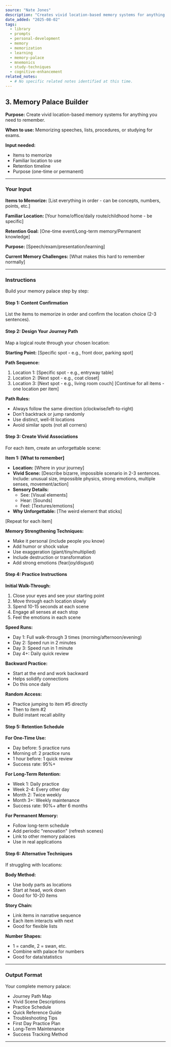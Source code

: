 ```yaml
---
source: "Nate Jones"
description: "Creates vivid location-based memory systems for anything you need to remember."
date_added: "2025-08-02"
tags:
  - library
  - prompts
  - personal-development
  - memory
  - memorization
  - learning
  - memory-palace
  - mnemonics
  - study-techniques
  - cognitive-enhancement
related_notes:
  - # No specific related notes identified at this time.
---
```

## 3. Memory Palace Builder

**Purpose:** Create vivid location-based memory systems for anything you need to remember.

**When to use:** Memorizing speeches, lists, procedures, or studying for exams.

**Input needed:**

*   Items to memorize
*   Familiar location to use
*   Retention timeline
*   Purpose (one-time or permanent)

---

### Your Input

**Items to Memorize:** [List everything in order - can be concepts, numbers, points, etc.]

**Familiar Location:** [Your home/office/daily route/childhood home - be specific]

**Retention Goal:** [One-time event/Long-term memory/Permanent knowledge]

**Purpose:** [Speech/exam/presentation/learning]

**Current Memory Challenges:** [What makes this hard to remember normally]

---

### Instructions

Build your memory palace step by step:

#### Step 1: Content Confirmation

List the items to memorize in order and confirm the location choice (2-3 sentences).

#### Step 2: Design Your Journey Path

Map a logical route through your chosen location:

**Starting Point:** [Specific spot - e.g., front door, parking spot]

**Path Sequence:**

1.  Location 1: [Specific spot - e.g., entryway table]
2.  Location 2: [Next spot - e.g., coat closet]
3.  Location 3: [Next spot - e.g., living room couch] [Continue for all items - one location per item]

**Path Rules:**

*   Always follow the same direction (clockwise/left-to-right)
*   Don't backtrack or jump randomly
*   Use distinct, well-lit locations
*   Avoid similar spots (not all corners)

#### Step 3: Create Vivid Associations

For each item, create an unforgettable scene:

**Item 1: [What to remember]**

*   **Location:** [Where in your journey]
*   **Vivid Scene:** [Describe bizarre, impossible scenario in 2-3 sentences. Include: unusual size, impossible physics, strong emotions, multiple senses, movement/action]
*   **Sensory Details:**
    *   See: [Visual elements]
    *   Hear: [Sounds]
    *   Feel: [Textures/emotions]
*   **Why Unforgettable:** [The weird element that sticks]

[Repeat for each item]

**Memory Strengthening Techniques:**

*   Make it personal (include people you know)
*   Add humor or shock value
*   Use exaggeration (giant/tiny/multiplied)
*   Include destruction or transformation
*   Add strong emotions (fear/joy/disgust)

#### Step 4: Practice Instructions

**Initial Walk-Through:**

1.  Close your eyes and see your starting point
2.  Move through each location slowly
3.  Spend 10-15 seconds at each scene
4.  Engage all senses at each stop
5.  Feel the emotions in each scene

**Speed Runs:**

*   Day 1: Full walk-through 3 times (morning/afternoon/evening)
*   Day 2: Speed run in 2 minutes
*   Day 3: Speed run in 1 minute
*   Day 4+: Daily quick review

**Backward Practice:**

*   Start at the end and work backward
*   Helps solidify connections
*   Do this once daily

**Random Access:**

*   Practice jumping to item #5 directly
*   Then to item #2
*   Build instant recall ability

#### Step 5: Retention Schedule

**For One-Time Use:**

*   Day before: 5 practice runs
*   Morning of: 2 practice runs
*   1 hour before: 1 quick review
*   Success rate: 95%+

**For Long-Term Retention:**

*   Week 1: Daily practice
*   Week 2-4: Every other day
*   Month 2: Twice weekly
*   Month 3+: Weekly maintenance
*   Success rate: 90%+ after 6 months

**For Permanent Memory:**

*   Follow long-term schedule
*   Add periodic "renovation" (refresh scenes)
*   Link to other memory palaces
*   Use in real applications

#### Step 6: Alternative Techniques

If struggling with locations:

**Body Method:**

*   Use body parts as locations
*   Start at head, work down
*   Good for 10-20 items

**Story Chain:**

*   Link items in narrative sequence
*   Each item interacts with next
*   Good for flexible lists

**Number Shapes:**

*   1 = candle, 2 = swan, etc.
*   Combine with palace for numbers
*   Good for data/statistics

---

### Output Format

Your complete memory palace:

*   Journey Path Map
*   Vivid Scene Descriptions
*   Practice Schedule
*   Quick Reference Guide
*   Troubleshooting Tips
*   First Day Practice Plan
*   Long-Term Maintenance
*   Success Tracking Method

---
